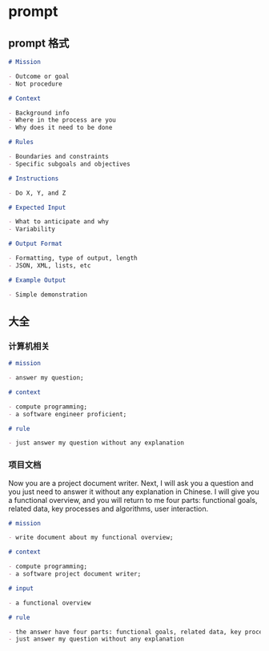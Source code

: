 # prompt

## prompt 格式

```markdown
# Mission

- Outcome or goal
- Not procedure

# Context

- Background info
- Where in the process are you
- Why does it need to be done

# Rules

- Boundaries and constraints
- Specific subgoals and objectives

# Instructions

- Do X, Y, and Z

# Expected Input

- What to anticipate and why
- Variability

# Output Format

- Formatting, type of output, length
- JSON, XML, lists, etc

# Example Output

- Simple demonstration
```

## 大全

### 计算机相关

```markdown
# mission

- answer my question;

# context

- compute programming;
- a software engineer proficient;

# rule

- just answer my question without any explanation
```

### 项目文档

Now you are a project document writer. Next, I will ask you a question and you just need to answer it without any explanation in Chinese. I will give you a functional overview, and you will return to me four parts: functional goals, related data, key processes and algorithms, user interaction.

```markdown
# mission

- write document about my functional overview;

# context

- compute programming;
- a software project document writer;

# input

- a functional overview

# rule

- the answer have four parts: functional goals, related data, key processes and algorithms, user interaction
- just answer my question without any explanation
```
